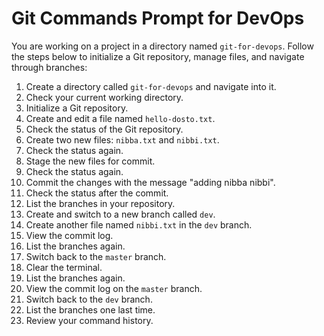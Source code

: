 # Git Commands Prompt for DevOps

You are working on a project in a directory named `git-for-devops`. Follow the steps below to initialize a Git repository, manage files, and navigate through branches:

1. Create a directory called `git-for-devops` and navigate into it.
2. Check your current working directory.
3. Initialize a Git repository.
4. Create and edit a file named `hello-dosto.txt`.
5. Check the status of the Git repository.
6. Create two new files: `nibba.txt` and `nibbi.txt`.
7. Check the status again.
8. Stage the new files for commit.
9. Check the status again.
10. Commit the changes with the message "adding nibba nibbi".
11. Check the status after the commit.
12. List the branches in your repository.
13. Create and switch to a new branch called `dev`.
14. Create another file named `nibbi.txt` in the `dev` branch.
15. View the commit log.
16. List the branches again.
17. Switch back to the `master` branch.
18. Clear the terminal.
19. List the branches again.
20. View the commit log on the `master` branch.
21. Switch back to the `dev` branch.
22. List the branches one last time.
23. Review your command history.
